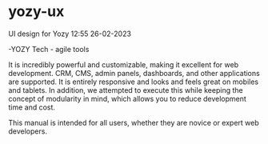 # yozy-ux
UI design for Yozy
12:55 26-02-2023

-YOZY Tech - agile tools

It is incredibly powerful and customizable, making it excellent for web development. CRM, CMS, admin panels, dashboards, and other applications are supported. It is entirely responsive and looks and feels great on mobiles and tablets. In addition, we attempted to execute this while keeping the concept of modularity in mind, which allows you to reduce development time and cost.

This manual is intended for all users, whether they are novice or expert web developers.
